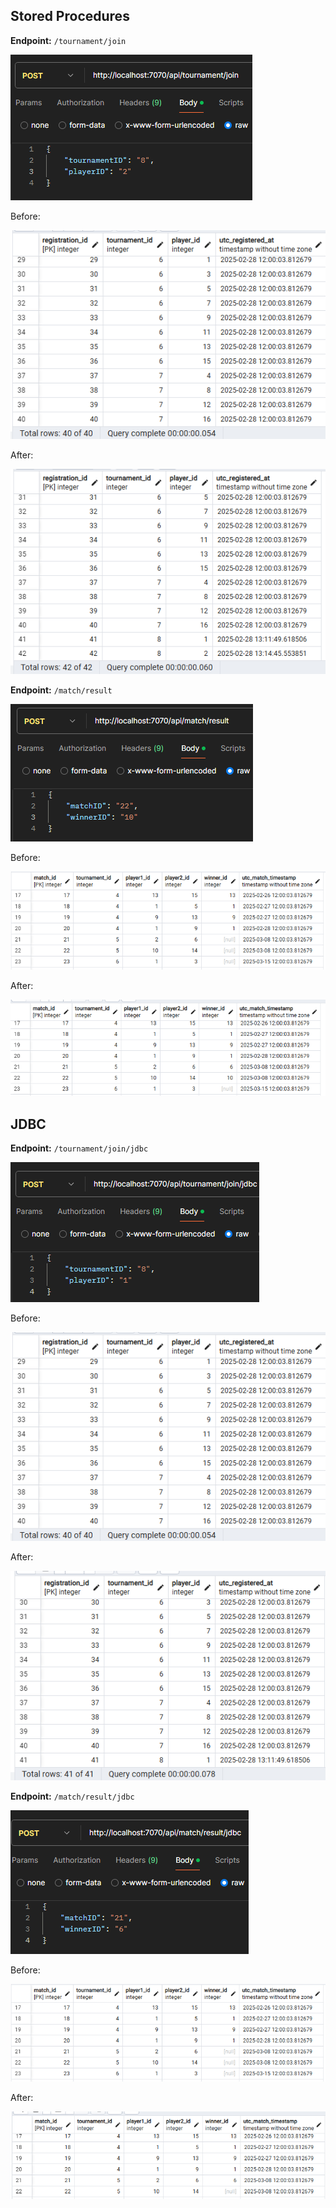 ## Stored Procedures

**Endpoint:** `/tournament/join`

![alt text](/images/app/tournament-procedure-req.png)

Before:

![alt text](/images/app/tournament-before.png)

After:

![alt text](/images/app/tournament-procedure-after.png)

**Endpoint:** `/match/result`

![alt text](/images/app/match-procedure-req.png)

Before:

![alt text](/images/app/match-before.png)

After:

![alt text](/images/app/match-procedure-after.png)

## JDBC

**Endpoint:** `/tournament/join/jdbc`

![alt text](/images/app/tournament-jdbc-req.png)

Before:

![alt text](/images/app/tournament-before.png)

After:

![alt text](/images/app/tournament-jdbc-after.png)

**Endpoint:** `/match/result/jdbc`

![alt text](/images/app/match-jdbc-req.png)

Before:

![alt text](/images/app/match-before.png)

After:

![alt text](/images/app/match-jdbc-after.png)
